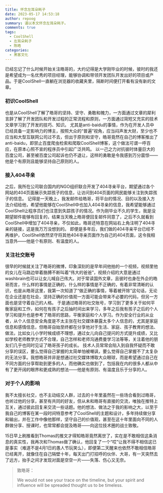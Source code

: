 ```yaml
---
title: 怀念左耳朵耗子
date: 2023-05-17 14:53:18
author: repoog
summary: 谨以本文怀念左耳朵耗子。
comments: true
tags:
  - CoolShell
  - 左耳朵耗子
  - 陈皓
categories:
  - 黑客文化
---
```


已经忘记了什么时候开始关注皓哥的，大约记得是大学刚毕业的时候，彼时的我还是希望成为一名优秀的项目经理，能够协调和带领开发团队开发出好的项目或产品。于是CoolShell一直躺在浏览器的收藏夹里，隔断时间便打开看有没有新的文章。

### **初识CoolShell**

也是从CoolShell了解了皓哥的坚持、坚守、勇敢和魄力，一方面通过文章的犀利言辞了解了开发团队和开发过程的正常流程和原则，一方面通过简短又充实的技术文章学习到了开发的技巧、知识。 尤其是anti-baidu的事情，作为在开发人员中已经具备一定影响力的博主，按照大众的“普遍”视角，应当闷声发大财，至少也不应当和大型互联网公司过不去，但出于原则和坚守，皓哥竟然在自己的博客推出了anti-baidu，即禁止百度爬虫检索和爬取CoolShell博客，这个做法可谓一呼百应，在原本心照不宣的程序员中引起广泛共鸣。 以一己之力对抗彼时体量巨大的百度公司，甚至被百度公司起诉也仍不退让，这样的勇敢是令我感到万分震惊——他是个有原则且能够坚持自己原则的人。

### **接入404寻亲**

之后，我所在公司联合国内的NGO组织联合开发了404寻亲平台，期望通过各个网站的404页面展示失踪孩子的信息，让访问到404页面的网民能够关注到失踪孩子的信息。 记得是一天晚上，我发邮件给皓哥，将平台的情况、目的以及接入方法介绍给他，希望他能够在CoolShell中也加入404寻亲的信息，我希望能够通过CoolShell让程序员们也注意到失踪孩子的情况。作为刚毕业不久的学生，我是没期望邮件能够有回复的，结果当天晚上皓哥便回复邮件同意了，之后不久就看到CoolShell中增加了404寻亲，不仅如此，皓哥还特意在网站右上角注明了404寻亲的链接，这是我万万没想到的。 即便是多年后，我们做的404寻亲平台已经不再维护，CoolShell依然坚守将其他404寻亲页面作为自己的404页面，这令我相当意外——他是个有原则、有温度的人。

### **关注社交账号**

很早的时候就关注了皓哥的微博，印象深刻的是早年间他拍的一个视频，视频里他的女儿在马路边举着胳膊不断叫着“伟大的爸爸”，视频介绍的大意是通过washbrain也可以让女儿喊自己伟大。对于常读国外文章，且彼时也身在外企的皓哥而言，什么样的事情是正确的，什么样的事情是不正确的，有着非常清晰的认识，也是从皓哥这里，我第一次知道了“做正确的事情，等着被开除”这句话，无论在企业还是在社会，坚持正确的价值观一方面可能会带来不必要的代码，但另一方面也是坚守着自己的人格。 于是通过皓哥的社交账号，学习到了更多关于如何平衡家庭和工作，如何在有孩子之后抽时间出来学习，多年之后我有孩子之后的个人学习和提升也是参考了皓哥的思路，平衡家庭和个人学习。作为安全行业的从业者，从个人信息安全角度是不太主张在社交媒体暴露太多个人信息的，尤其是家庭信息和感情信息，但皓哥自始至终都在分享他对于生活、家庭、孩子教育的想法、做法，比如女儿小学时候成绩不理想，通过女儿向自己提问的方式提升成绩，又比如学校老师教学方式不合理，自己怎样和老师沟通费曼学习法等等，关注着他的朋友们几乎也同时见证了皓哥孩子的成长。 技术人员常常会陷入到自我怀疑而不敢分享的误区，要么觉得自己掌握的太简单怕被嘲讽，要么觉得自己掌握不了太复杂的无法分享。我想皓哥并非是想通过社交媒体博取大众眼球，而是希望通过自己在不同方面的分享帮助到更多的人，而他确实也做到了，包括我在内的很多人都从中有了更开阔的眼界和更成熟的想法——他是有原则、有温度且乐于分享的人。

### **对于个人的影响**

我不太擅长社交，也不主动结交人群，过去的十年里虽然在一些场合看到过皓哥，也听过他的分享，甚至有共同的好友，但从未和皓哥有直接的交流，唯独在推特上互关，通过彼此回复来交流一些话题。他的想法、做法之于我的影响之大，以至于我自己的博客在某一段时间特意参考了CoolShell的主题和设计，多年持续做分享和输出，并在工作中像他那样，坚守自己的价值观，甚至在这十年里面向不同的人群做分享、授课时，也常常都会提及皓哥——向这位技术圈的战士致敬。

15日早上刷推看到Thomas的推文才得知皓哥竟然离世了，实在是不敢相信这条消息的真实性，我再次和Thomas做了确认，他回复了一个“哎”让我不得不相信这已是事实（难道不是4月1日的愚人节玩笑么），即便第二天醒来也依然不敢相信皓哥已经离开，就像住在自己隔壁十年，每天出门打招呼的伙伴、大哥，有一天突然去了远方，抬手之间才发现对面是空空一片——失落、伤心又无奈。

> 致皓哥：
> 
> We would not see your trace on the timeline, but your spirit and influence will be spreaded thought us to be timeless.